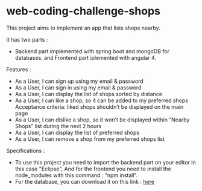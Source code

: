 # web-coding-challenge-shops

This project aims to implement an app that lists shops nearby.

It has two parts :
- Backend part implemented with spring boot and mongoDB for databases,
and Frontend part iplemented with angular 4.

Features :
- As a User, I can sign up using my email & password
- As a User, I can sign in using my email & password
- As a User, I can display the list of shops sorted by distance
- As a User, I can like a shop, so it can be added to my preferred shops
		Acceptance criteria: liked shops shouldn’t be displayed on the main page
- As a User, I can dislike a shop, so it won’t be displayed within “Nearby Shops” list during the next 2 hours
- As a User, I can display the list of preferred shops
- As a User, I can remove a shop from my preferred shops list

Specifications :
- To use this project you need to import the backend part on your editor in this case "Eclipse",
And for the frontend you need to install the node_modules with this command : "npm install".
- For the database, you can download it on this link :
[here](https://github.com/hiddenfounders/web-coding-challenge/blob/master/dump-shops.zip)